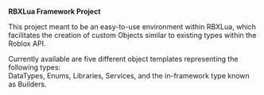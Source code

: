 **RBXLua Framework Project**

This project meant to be an easy-to-use environment within RBXLua, which facilitates the creation of custom Objects similar to existing types within the Roblox API. 

Currently available are five different object templates representing the following types:  
DataTypes, Enums, Libraries, Services, and the in-framework type known as Builders.
